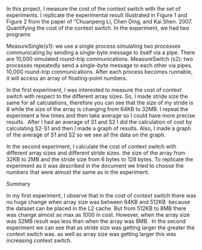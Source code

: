 In this project, I measure the cost of the context switch with the set of experiments. I replicate the experimental result illustrated in Figure 1 and Figure 2 from the paper of “Chuanpeng Li, Chen Ding, and Kai Shen. 2007. Quantifying the cost of the context switch.
In the experiment, we had two programs 

MeasureSingle(s1):
we use a single process simulating two processes communicating by sending a single-byte message to itself via a pipe. There are 10,000 simulated round-trip communications.
MeasureSwitch (s2):
two processes repeatedly send a single-byte message to each other via pipes. 10,000 round-trip communications.
After each process becomes runnable, it will access an array of floating-point numbers.

In the first experiment, I was interested to measure the cost of context switch with respect to the different array sizes. So, I made stride size the same for all calculations, therefore you can see that the size of my stride is 8 while the size of the array is changing from 64KB to 32MB. I repeat the experiment a few times and then take average so I could have more precise results.  After I had an average of S1 and S2 I did the calculation of cost by calculating S2-S1 and then I made a graph of results. Also, I made a graph of the average of S1 and S2 so we see all the data on the graph.

In the second experiment, I calculate the cost of context switch with different array sizes and different stride sizes. the size of the array from 32KB to 2MB and the stride size from 6 bytes to 128 bytes. To replicate the experiment as it was described in the document we tried to choose the numbers that were almost the same as in the experiment.


Summary

In my first experiment, I observe that in the cost of context switch there was no huge change when array size was between 64KB and 512KB  because the dataset can be placed in the L2 cache. But from 512KB to 8MB there was change almost as max as 1000 in cost. However, when the array size was 32MB result was less than when the array was 8MB. 
In the second experiment we can see that as stride size was getting larger the greater the context switch was. as well as array size was getting larger this was increasing context switch. 
